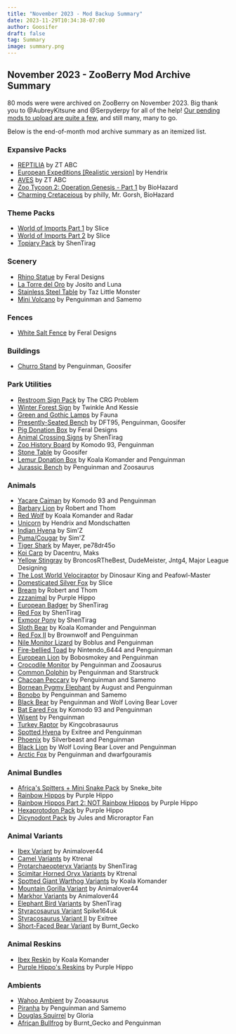 ```yaml
---
title: "November 2023 - Mod Backup Summary"
date: 2023-11-29T10:34:38-07:00
author: Goosifer
draft: false
tag: Summary
image: summary.png
---
```


## November 2023 - ZooBerry Mod Archive Summary

80 mods were were archived on ZooBerry on November 2023. Big thank you to @AubreyKitsune and @Serpyderpy for all of the help! [Our pending mods to upload are quite a few](https://docs.google.com/spreadsheets/d/1xVrcziQJ2l5J2JkYCc8gH5MetWP6dzwLD8RORDpyxYk/edit?usp=sharing), and still many, many to go. 

Below is the end-of-month mod archive summary as an itemized list.

### Expansive Packs

- [REPTILIA](https://www.zooberry.org/mods/zt2/expansive-packs/reptilia-abc/) by ZT ABC
- [European Expeditions [Realistic version]](https://www.zooberry.org/mods/zt2/expansive-packs/european-expeditions/) by Hendrix
- [AVES](https://www.zooberry.org/mods/zt2/expansive-packs/aves/) by ZT ABC
- [Zoo Tycoon 2: Operation Genesis - Part 1](https://www.zooberry.org/mods/zt2/expansive-packs/zoo-tycoon-2-operation-genesis-p1/) by BioHazard
- [Charming Cretaceious](https://www.zooberry.org/mods/zt2/expansive-packs/charming-cretaceous/) by philly, Mr. Gorsh, BioHazard

### Theme Packs

- [World of Imports Part 1](https://www.zooberry.org/mods/zt2/objects/theme-packs/world-of-imports-p1/) by Slice
- [World of Imports Part 2](https://www.zooberry.org/mods/zt2/objects/theme-packs/world-of-imports-p2/) by Slice
- [Topiary Pack](https://www.zooberry.org/mods/zt2/objects/theme-packs/topiary-pack/) by ShenTirag

### Scenery

- [Rhino Statue](https://www.zooberry.org/mods/zt2/objects/scenery/rhino-statue/) by Feral Designs
- [La Torre del Oro](https://www.zooberry.org/mods/zt2/objects/scenery/la-torre-de-oro/) by Josito and Luna
- [Stainless Steel Table](https://www.zooberry.org/mods/zt2/objects/scenery/stainless-steel-table/) by Taz Little Monster
- [Mini Volcano](https://www.zooberry.org/mods/zt2/objects/scenery/mini-volcano/) by Penguinman and Samemo

### Fences

- [White Salt Fence](https://www.zooberry.org/mods/zt2/objects/arches-canopies-and-fences/white-salt-fence/) by Feral Designs

### Buildings

- [Churro Stand](https://www.zooberry.org/mods/zt2/objects/buildings/churro-stand/) by Penguinman, Goosifer

### Park Utilities

- [Restroom Sign Pack](https://www.zooberry.org/mods/zt2/objects/zootilities/restroom-sign-pack/) by The CRG Problem
- [Winter Forest Sign](https://www.zooberry.org/mods/zt2/objects/zootilities/winter-forest-sign/) by Twinkle And Kessie
- [Green and Gothic Lamps](https://www.zooberry.org/mods/zt2/objects/zootilities/green-and-gothic-lamps/) by Fauna
- [Presently-Seated Bench](https://www.zooberry.org/mods/zt2/objects/zootilities/presently-seated-bench/) by DFT95, Penguinman, Goosifer
- [Pig Donation Box](https://www.zooberry.org/mods/zt2/objects/zootilities/pig-donation-box/) by Feral Designs
- [Animal Crossing Signs](https://www.zooberry.org/mods/zt2/objects/zootilities/animal-crossing-signs/) by ShenTirag
- [Zoo History Board](https://www.zooberry.org/mods/zt2/objects/zootilities/zoo-history-board/) by Komodo 93, Penguinman
- [Stone Table](https://www.zooberry.org/mods/zt2/objects/zootilities/stone-table/) by Goosifer
- [Lemur Donation Box](https://www.zooberry.org/mods/zt2/objects/zootilities/lemur-donation-box/) by Koala Komander and Penguinman
- [Jurassic Bench](https://www.zooberry.org/mods/zt2/objects/zootilities/jurrasic-bench/) by Penguinman and Zoosaurus

### Animals

- [Yacare Caiman](https://www.zooberry.org/mods/zt2/animals/living/yacare-caiman/) by Komodo 93 and Penguinman
- [Barbary Lion](https://www.zooberry.org/mods/zt2/animals/extinct/barbary-lion/) by Robert and Thom
- [Red Wolf](https://www.zooberry.org/mods/zt2/animals/living/red-wolf/) by Koala Komander and Radar
- [Unicorn](https://www.zooberry.org/mods/zt2/animals/fictional/unicorn/) by Hendrix and Mondschatten
- [Indian Hyena](https://www.zooberry.org/mods/zt2/animals/living/indian-hyena/) by Sim'Z
- [Puma/Cougar](https://www.zooberry.org/mods/zt2/animals/living/puma-cougar/) by Sim'Z
- [Tiger Shark](https://www.zooberry.org/mods/zt2/animals/living/tiger-shark/) by Mayer, pe78dr45o
- [Koi Carp](https://www.zooberry.org/mods/zt2/animals/living/koi-carp/) by Dacentru, Maks
- [Yellow Stingray](https://www.zooberry.org/mods/zt2/animals/living/yellow-stingray/) by BroncosRTheBest, DudeMeister, Jntg4, Major League Designing
- [The Lost World Velociraptor](https://www.zooberry.org/mods/zt2/animals/extinct/the-lost-world-velociraptor/) by Dinosaur King and Peafowl-Master
- [Domesticated Silver Fox](https://www.zooberry.org/mods/zt2/animals/living/domesticated-silver-fox-siberian-fox/) by Slice
- [Bream](https://www.zooberry.org/mods/zt2/animals/living/bream/) by Robert and Thom
- [zzzanimal](https://www.zooberry.org/mods/zt2/animals/fictional/zzzanimal/) by Purple Hippo
- [European Badger](https://www.zooberry.org/mods/zt2/animals/living/european-badger/) by ShenTirag
- [Red Fox](https://www.zooberry.org/mods/zt2/animals/living/red-fox/) by ShenTirag
- [Exmoor Pony](https://www.zooberry.org/mods/zt2/animals/living/exmoor-pony/) by ShenTirag
- [Sloth Bear](https://www.zooberry.org/mods/zt2/animals/living/sloth-bear/) by Koala Komander and Penguinman
- [Red Fox II](https://www.zooberry.org/mods/zt2/animals/living/red-fox-ii/) by Brownwolf and Penguinman
- [Nile Monitor Lizard](https://www.zooberry.org/mods/zt2/animals/living/nile-monitor-lizard/) by Boblus and Penguinman
- [Fire-bellied Toad](https://www.zooberry.org/mods/zt2/animals/living/fire-bellied-toad/) by Nintendo_6444 and Penguinman
- [European Lion](https://www.zooberry.org/mods/zt2/animals/extinct/european-lion/) by Bobosmokey and Penguinman
- [Crocodile Monitor](https://www.zooberry.org/mods/zt2/animals/living/crocodile-monitor/) by Penguinman and Zoosaurus
- [Common Dolphin](https://www.zooberry.org/mods/zt2/animals/living/common-dolphin/) by Penguinman and Starstruck
- [Chacoan Peccary](https://www.zooberry.org/mods/zt2/animals/living/chacoan-peccary/) by Penguinman and Samemo
- [Bornean Pygmy Elephant](https://www.zooberry.org/mods/zt2/animals/living/bornean-pygmy-elephant/) by August and Penguinman
- [Bonobo](https://www.zooberry.org/mods/zt2/animals/living/bonobo/) by Penguinman and Samemo
- [Black Bear](https://www.zooberry.org/mods/zt2/animals/living/black-bear/) by Penguinman and Wolf Loving Bear Lover
- [Bat Eared Fox](https://www.zooberry.org/mods/zt2/animals/living/bat-eared-fox/) by Komodo 93 and Penguinman
- [Wisent](https://www.zooberry.org/mods/zt2/animals/living/wisent/) by Penguinman
- [Turkey Raptor](https://www.zooberry.org/mods/zt2/animals/fictional/turkey-raptor/) by Kingcobrasaurus
- [Spotted Hyena](https://www.zooberry.org/mods/zt2/animals/living/spotted-hyena/) by Exitree and Penguinman
- [Phoenix](https://www.zooberry.org/mods/zt2/animals/fictional/phoenix/) by Silverbeast and Penguinman
- [Black Lion](https://www.zooberry.org/mods/zt2/animals/fictional/black-lion/) by Wolf Loving Bear Lover and Penguinman
- [Arctic Fox](https://www.zooberry.org/mods/zt2/animals/living/arctic-fox/) by Penguinman and dwarfgouramis

### Animal Bundles

- [Africa's Spitters + Mini Snake Pack](https://www.zooberry.org/mods/zt2/animals/animal-bundles/africas-spitters-mini-snake-pack/) by Sneke_bite
- [Rainbow Hippos](https://www.zooberry.org/mods/zt2/animals/animal-bundles/rainbow-hippos/) by Purple Hippo
- [Rainbow Hippos Part 2: NOT Rainbow Hippos](https://www.zooberry.org/mods/zt2/animals/animal-bundles/rainbow-hippos-part-2-not-rainbow-hippos/) by Purple Hippo
- [Hexaprotodon Pack](https://www.zooberry.org/mods/zt2/animals/animal-bundles/hexaprotodon-pack/) by Purple Hippo
- [Dicynodont Pack](https://www.zooberry.org/mods/zt2/animals/animal-bundles/dicynodont-pack/) by Jules and Microraptor Fan

### Animal Variants

- [Ibex Variant](https://www.zooberry.org/mods/zt2/texture-mods/variants/ibex-variant/) by Animalover44
- [Camel Variants](https://www.zooberry.org/mods/zt2/texture-mods/variants/camel-variants-kt/) by Ktrenal
- [Protarchaeopteryx Variants](https://www.zooberry.org/mods/zt2/texture-mods/variants/protarchaeopteryx-variants/) by ShenTirag
- [Scimitar Horned Oryx Variants](https://www.zooberry.org/mods/zt2/texture-mods/variants/scimitar-horned-oryx-variants/) by Ktrenal
- [Spotted Giant Warthog Variants](https://www.zooberry.org/mods/zt2/texture-mods/variants/spotted-giant-warthog-variant/) by Koala Komander
- [Mountain Gorilla Variant](https://www.zooberry.org/mods/zt2/texture-mods/variants/gorilla-variant/) by Animalover44
- [Markhor Variants](https://www.zooberry.org/mods/zt2/texture-mods/variants/markhor-variants-al44-ii/) by Animalover44
- [Elephant Bird Variants](https://www.zooberry.org/mods/zt2/texture-mods/variants/elephant-bird-variants/) by ShenTirag
- [Styracosaurus Variant](https://www.zooberry.org/mods/zt2/texture-mods/variants/styracosaurus-variant-by-spike164uk/) Spike164uk
- [Styracosaurus Variant II](https://www.zooberry.org/mods/zt2/texture-mods/variants/styracosaurus-variant-by-exitree/) by Exitree
- [Short-Faced Bear Variant](https://www.zooberry.org/mods/zt2/texture-mods/variants/short-faced-bear-variant-by-angilas44/) by Burnt_Gecko

### Animal Reskins

- [Ibex Reskin](https://www.zooberry.org/mods/zt2/texture-mods/reskins/ibex-reskin/) by Koala Komander
- [Purple Hippo's Reskins](https://www.zooberry.org/mods/zt2/texture-mods/reskins/purple-hippos-reskins/) by Purple Hippo

### Ambients

- [Wahoo Ambient](https://www.zooberry.org/mods/zt2/animals/ambients/wahoo/) by Zooasaurus
- [Piranha](https://www.zooberry.org/mods/zt2/animals/ambients/piranha/) by Penguinman and Samemo
- [Douglas Squirrel](https://www.zooberry.org/mods/zt2/animals/ambients/douglas-squirrel/) by Gloria
- [African Bullfrog](https://www.zooberry.org/mods/zt2/animals/ambients/african-bullfrog/) by Burnt_Gecko and Penguinman